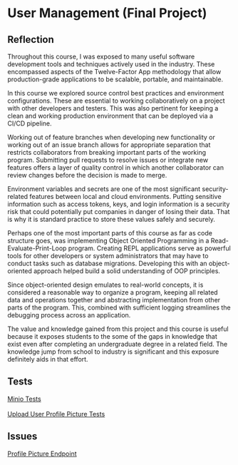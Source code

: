 # User Management (Final Project)

## Reflection

Throughout this course, I was exposed to many useful software development tools and techniques actively used in the industry. These encompassed aspects of the Twelve-Factor App methodology that allow production-grade applications to be scalable, portable, and maintainable.

In this course we explored source control best practices and environment configurations. These are essential to working collaboratively on a project with other developers and testers. This was also pertinent for keeping a clean and working production environment that can be deployed via a CI/CD pipeline.

Working out of feature branches when developing new functionality or working out of an issue branch allows for appropriate separation that restricts collaborators from breaking important parts of the working program. Submitting pull requests to resolve issues or integrate new features offers a layer of quality control in which another collaborator can review changes before the decision is made to merge. 

Environment variables and secrets are one of the most significant security-related features between local and cloud environments. Putting sensitive information such as access tokens, keys, and login information is a security risk that could potentially put companies in danger of losing their data. That is why it is standard practice to store these values safely and securely.

Perhaps one of the most important parts of this course as far as code structure goes, was implementing Object Oriented Programming in a Read-Evaluate-Print-Loop program. Creating REPL applications serve as powerful tools for other developers or system administrators that may have to conduct tasks such as database migrations. Developing this with an object-oriented approach helped build a solid understanding of OOP principles. 

Since object-oriented design emulates to real-world concepts, it is considered a reasonable way to organize a program, keeping all related data and operations together and abstracting implementation from other parts of the program. This, combined with sufficient logging streamlines the debugging process across an application.

The value and knowledge gained from this project and this course is useful because it exposes students to the some of the gaps in knowledge that exist even after completing an undergraduate degree in a related field. The knowledge jump from school to industry is significant and this exposure definitely aids in that effort.


## Tests
[Minio Tests](https://github.com/adrianaska0/user_management/blob/main/tests/test_minio.py)
<br/><br/>
[Upload User Profile Picture Tests](https://github.com/adrianaska0/user_management/blob/main/tests/test_api/test_users_api.py)

## Issues
[Profile Picture Endpoint](https://github.com/adrianaska0/user_management/issues/1)
